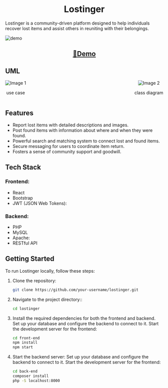 <h1 align=center>Lostinger</h1> 

Lostinger is a community-driven platform designed to help individuals recover lost items and assist others in reuniting with their belongings.

![demo](https://github.com/maroine619/lostinger/blob/main/demo.gif?raw=true)
<h2 align="center"><a target="_blank" href="https://demo.gethugothemes.com/bookworm-light/](https://lostingerapp.000webhostapp.com" rel="nofollow">👀Demo</a></h2>

## UML

<div style="display: flex; justify-content: space-between;">
  <div style="text-align: center;">
    <img src="https://github.com/maroine619/lostinger/blob/main/UML/use%20case%20lostings%20app.jpg?raw=true" alt="Image 1">
    <p align="center">use case</p>
  </div>
  <div style="text-align: center;">
    <img src="https://github.com/maroine619/lostinger/blob/main/UML/diagrame%20de%20class.jpg?raw=true" alt="Image 2">
    <p align="center">class diagram</p>
  </div>
</div>


## Features

- Report lost items with detailed descriptions and images.
- Post found items with information about where and when they were found.
- Powerful search and matching system to connect lost and found items.
- Secure messaging for users to coordinate item return.
- Fosters a sense of community support and goodwill.

## Tech Stack

### Frontend:

- React
- Bootstrap
- JWT (JSON Web Tokens):

### Backend:

- PHP
- MySQL
- Apache:
- RESTful API

## Getting Started

To run Lostinger locally, follow these steps:

1. Clone the repository:

   ```bash
   git clone https://github.com/your-username/lostinger.git
2. Navigate to the project directory::
   ```bash
   cd lostinger
3. Install the required dependencies for both the frontend and backend.
    Set up your database and configure the backend to connect to it.
    Start the development server for the frontend:
   ```bash
   cd front-end
   npm install
   npm start
4. Start the backend server:
    Set up your database and configure the backend to connect to it.
    Start the development server for the frontend:
   ```bash
   cd back-end
   composer install
   php -S localhost:8000
